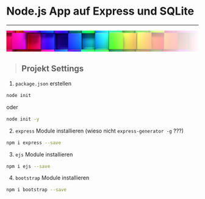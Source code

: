 # Node.js App auf Express und SQLite

---
![](/public/img/colorful-wall_sm1.png)

>## Projekt Settings

1. `package.json` erstellen
```bash
node init 
```

oder

```bash
node init -y
```

2. `express` Module installieren (wieso nicht `express-generator -g` ???)

```bash
npm i express --save 
```

3. `ejs` Module installieren
```bash
npm i ejs --save 
```

4. `bootstrap` Module installieren
```bash
npm i bootstrap --save 
```
